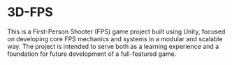 # 3D-FPS
This is a First-Person Shooter (FPS) game project built using Unity, focused on developing core FPS mechanics and systems in a modular and scalable way. The project is intended to serve both as a learning experience and a foundation for future development of a full-featured game.
